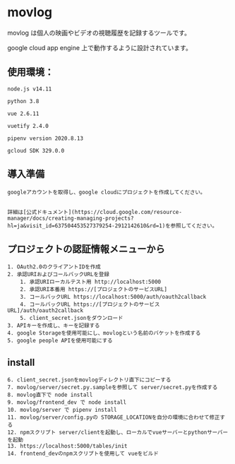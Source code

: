 # movlog

movlog は個人の映画やビデオの視聴履歴を記録するツールです。

google cloud app engine 上で動作するように設計されています。

## 使用環境：

    node.js v14.11

    python 3.8

    vue 2.6.11

    vuetify 2.4.0

    pipenv version 2020.8.13

    gcloud SDK 329.0.0

## 導入準備

    googleアカウントを取得し、google cloudにプロジェクトを作成してください。


    詳細は[公式ドキュメント](https://cloud.google.com/resource-manager/docs/creating-managing-projects?hl=ja&visit_id=637504453527379254-2912142610&rd=1)を参照してください。

## プロジェクトの認証情報メニューから

    1. OAuth2.0のクライアントIDを作成
    2. 承認URIおよびコールバックURLを登録
        1. 承認URIローカルテスト用 http://localhost:5000
        2. 承認URI本番用 https://[プロジェクトのサービスURL]
        3. コールバックURL https://localhost:5000/auth/oauth2callback
        4. コールバックURL https://[プロジェクトのサービスURL]/auth/oauth2callback
        5. client_secret.jsonをダウンロード
    3. APIキーを作成し、キーを記録する
    4. google Storageを使用可能にし、movlogという名前のバケットを作成する
    5. google people APIを使用可能にする

## install

    6. client_secret.jsonをmovlogディレクトリ直下にコピーする
    7. movlog/server/secret.py.sampleを参照して server/secret.pyを作成する
    8. movlog直下で node install
    9. movlog/frontend_dev で node install
    10. movlog/server で pipenv install
    11. movlog/server/config.pyの STORAGE_LOCATIONを自分の環境に合わせて修正する
    12. npmスクリプト server/clientを起動し、ローカルでvueサーバーとpythonサーバーを起動
    13. https://localhost:5000/tables/init
    14. frontend_devのnpmスクリプトを使用して vueをビルド
